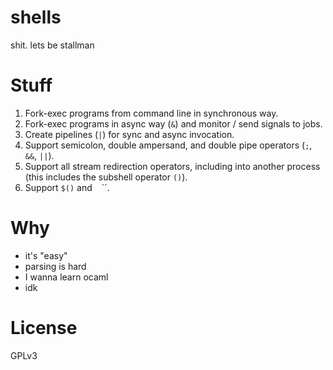 shells
======

shit. lets be stallman

# Stuff

1. Fork-exec programs from command line in synchronous way.
2. Fork-exec programs in async way (`&`) and monitor / send signals to jobs.
3. Create pipelines (`|`) for sync and async invocation.
4. Support semicolon, double ampersand, and double pipe operators (`;`, `&&`, `||`).
5. Support all stream redirection operators, including into another process (this includes the subshell operator `()`).
6. Support `$()` and `` `` ``.

# Why

- it's "easy"
- parsing is hard
- I wanna learn ocaml
- idk

# License

GPLv3
